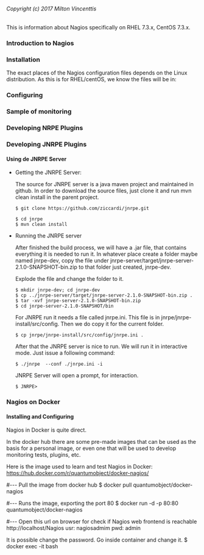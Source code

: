 ###### Copyright (c) 2017 Milton Vincenttis
This is information about Nagios specifically on RHEL 7.3.x, CentOS 7.3.x.

### Introduction to Nagios

### Installation
The exact places of the Nagios configuration files depends on the Linux distribution. As this is for RHEL/centOS, we know the files will be in:


### Configuring


### Sample of monitoring

### Developing NRPE Plugins

### Developing JNRPE Plugins

#### Using de JNRPE Server
* Getting the JNRPE Server:

  The source for JNRPE server is a java maven project and maintained in github. In order to download the source files, just clone it and run mvn clean install in the parent project.

  ```
  $ git clone https://github.com/ziccardi/jnrpe.git

  $ cd jnrpe
  $ mvn clean install
  ```

* Running the JNRPE server

  After finished the build process, we will have a .jar file, that contains everything it is needed to run it. In whatever place create a folder maybe named jnrpe-dev, copy the file under jnrpe-server/target/jnrpe-server-2.1.0-SNAPSHOT-bin.zip to that folder just created, jnrpe-dev.

  Explode the file and change the folder to it.

  ```
  $ mkdir jnrpe-dev; cd jnrpe-dev
  $ cp ../jnrpe-server/target/jnrpe-server-2.1.0-SNAPSHOT-bin.zip .
  $ tar -xvf jnrpe-server-2.1.0-SNAPSHOT-bin.zip
  $ cd jnrpe-server-2.1.0-SNAPSHOT/bin
  ```

  For JNRPE run it needs a file called jnrpe.ini. This file is in jnrpe/jnrpe-install/src/config. Then we do copy it for the current folder.

  ```
  $ cp jnrpe/jnrpe-install/src/config/jnrpe.ini .  
  ```  

  After that the JNRPE server is nice to run. We will run it in interactive mode. Just issue a following command:

  ```
  $ ./jnrpe  --conf ./jnrpe.ini -i
  ```
  JNRPE Server will open a prompt, for interaction.

  ```
  $ JNRPE>
  ```

### Nagios on Docker
#### Installing and Configuring
Nagios in Docker is quite direct.

In the docker hub there are some pre-made images that can be used as the basis for a personal image, or even one that will be used to develop monitoring tests, plugins, etc.

Here is the image used to learn and test Nagios in Docker: https://hub.docker.com/r/quantumobject/docker-nagios/

#--- Pull the image from docker hub
$ docker pull quantumobject/docker-nagios

#--- Runs the image, exporting the port 80
$ docker run -d -p 80:80 quantumobject/docker-nagios

#--- Open this url on browser for check if Nagios web frontend is reachable
http://localhost/Nagios
usr: nagiosadmim
pwd: admin

It is possible change the password. Go inside container and change it.
$ docker exec -it <containerId> bash
